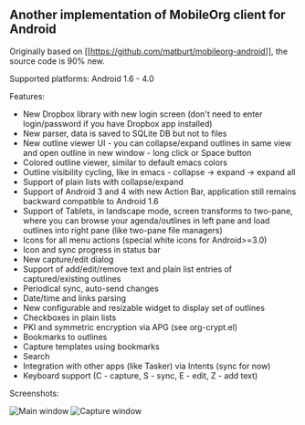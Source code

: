 ## Another implementation of MobileOrg client for Android ##

Originally based on [[https://github.com/matburt/mobileorg-android]], the source code is 90% new.

Supported platforms: Android 1.6 - 4.0

Features:

* New Dropbox library with new login screen (don't need to enter login/password if you have Dropbox app installed)
* New parser, data is saved to SQLite DB but not to files
* New outline viewer UI - you can collapse/expand outlines in same view and open outline in new window - long click or Space button
* Colored outline viewer, similar to default emacs colors
* Outline visibility cycling, like in emacs - collapse -> expand -> expand all
* Support of plain lists with collapse/expand
* Support of Android 3 and 4 with new Action Bar, application still remains backward compatible to Android 1.6
* Support of Tablets, in landscape mode, screen transforms to two-pane, where you can browse your agenda/outlines in left pane and load outlines into right pane (like two-pane file managers)
* Icons for all menu actions (special white icons for Android>=3.0)
* Icon and sync progress in status bar
* New capture/edit dialog
* Support of add/edit/remove text and plain list entries of captured/existing outlines
* Periodical sync, auto-send changes
* Date/time and links parsing
* New configurable and resizable widget to display set of outlines
* Checkboxes in plain lists
* PKI and symmetric encryption via APG (see org-crypt.el)
* Bookmarks to outlines
* Capture templates using bookmarks
* Search
* Integration with other apps (like Tasker) via Intents (sync for now)
* Keyboard support (C - capture, S - sync, E - edit, Z - add text)

Screenshots:

![Main window](mobileorg-android/raw/master/src-img/ss/main.png)
![Capture window](mobileorg-android/raw/master/src-img/ss/capture.png)
